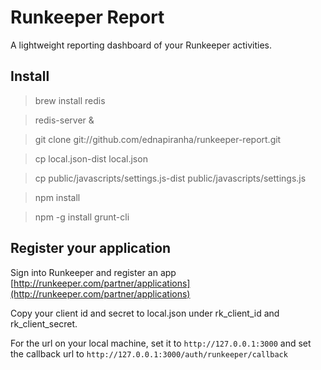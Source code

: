 # Runkeeper Report

A lightweight reporting dashboard of your Runkeeper activities.

## Install

> brew install redis

> redis-server &

> git clone git://github.com/ednapiranha/runkeeper-report.git

> cp local.json-dist local.json

> cp public/javascripts/settings.js-dist public/javascripts/settings.js

> npm install

> npm -g install grunt-cli

## Register your application

Sign into Runkeeper and register an app [http://runkeeper.com/partner/applications](http://runkeeper.com/partner/applications)

Copy your client id and secret to local.json under rk_client_id and rk_client_secret.

For the url on your local machine, set it to `http://127.0.0.1:3000` and set the callback url to `http://127.0.0.1:3000/auth/runkeeper/callback`
